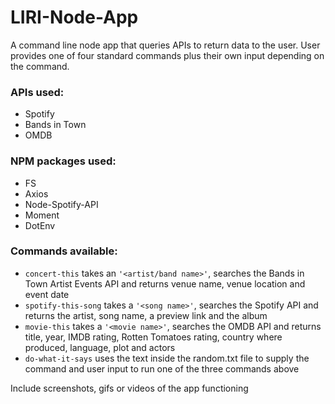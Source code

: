 # LIRI-Node-App
A command line node app that queries APIs to return data to the user. User provides one of four standard commands plus their own input depending on the command. 

### APIs used:
* Spotify
* Bands in Town
* OMDB
  
### NPM packages used:
* FS
* Axios
* Node-Spotify-API
* Moment
* DotEnv

### Commands available:
* `concert-this` takes an `'<artist/band name>'`, searches the Bands in Town Artist Events API and returns venue name, venue location and event date
* `spotify-this-song` takes a `'<song name>'`, searches the Spotify API and returns the artist, song name, a preview link and the album
* `movie-this` takes a `'<movie name>'`, searches the OMDB API and returns title, year, IMDB rating, Rotten Tomatoes rating, country where produced, language, plot and actors
* `do-what-it-says` uses the text inside the random.txt file to supply the command and user input to run one of the three commands above

Include screenshots, gifs or videos of the app functioning


